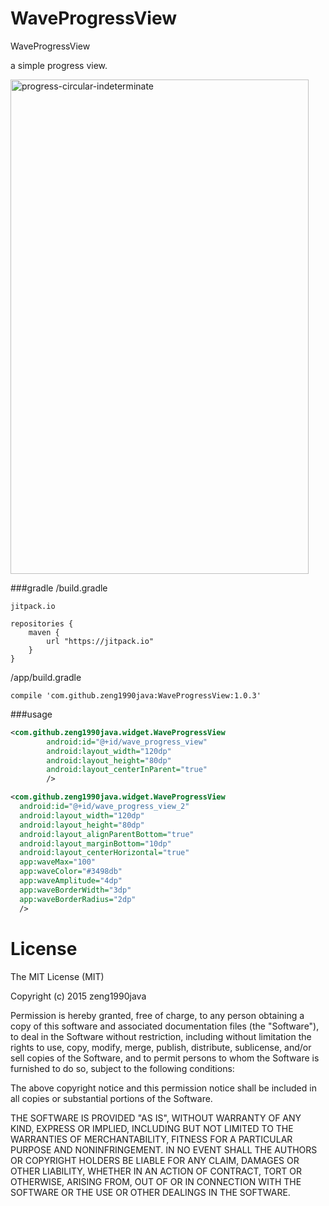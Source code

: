# WaveProgressView
WaveProgressView

a simple progress view.

<img src="/image/wave_progress_view.gif" alt="progress-circular-indeterminate" title="progress-circular-indeterminate" width="477" height="791" />

###gradle
/build.gradle
~~~
jitpack.io

repositories {
    maven {
        url "https://jitpack.io"
    }
}
~~~
/app/build.gradle
~~~
compile 'com.github.zeng1990java:WaveProgressView:1.0.3'
~~~
###usage
```xml
<com.github.zeng1990java.widget.WaveProgressView
        android:id="@+id/wave_progress_view"
        android:layout_width="120dp"
        android:layout_height="80dp"
        android:layout_centerInParent="true"
        />

<com.github.zeng1990java.widget.WaveProgressView
  android:id="@+id/wave_progress_view_2"
  android:layout_width="120dp"
  android:layout_height="80dp"
  android:layout_alignParentBottom="true"
  android:layout_marginBottom="10dp"
  android:layout_centerHorizontal="true"
  app:waveMax="100"
  app:waveColor="#3498db"
  app:waveAmplitude="4dp"
  app:waveBorderWidth="3dp"
  app:waveBorderRadius="2dp"
  />
```

License
============

The MIT License (MIT)

Copyright (c) 2015 zeng1990java

Permission is hereby granted, free of charge, to any person obtaining a copy
of this software and associated documentation files (the "Software"), to deal
in the Software without restriction, including without limitation the rights
to use, copy, modify, merge, publish, distribute, sublicense, and/or sell
copies of the Software, and to permit persons to whom the Software is
furnished to do so, subject to the following conditions:

The above copyright notice and this permission notice shall be included in all
copies or substantial portions of the Software.

THE SOFTWARE IS PROVIDED "AS IS", WITHOUT WARRANTY OF ANY KIND, EXPRESS OR
IMPLIED, INCLUDING BUT NOT LIMITED TO THE WARRANTIES OF MERCHANTABILITY,
FITNESS FOR A PARTICULAR PURPOSE AND NONINFRINGEMENT. IN NO EVENT SHALL THE
AUTHORS OR COPYRIGHT HOLDERS BE LIABLE FOR ANY CLAIM, DAMAGES OR OTHER
LIABILITY, WHETHER IN AN ACTION OF CONTRACT, TORT OR OTHERWISE, ARISING FROM,
OUT OF OR IN CONNECTION WITH THE SOFTWARE OR THE USE OR OTHER DEALINGS IN THE
SOFTWARE.
